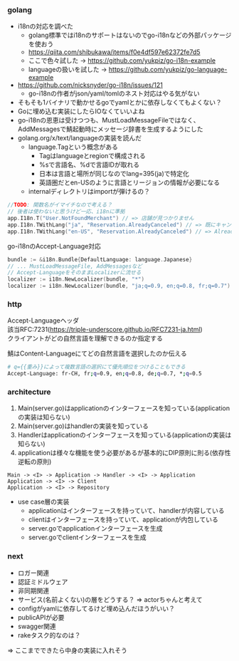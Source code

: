 ### golang

- i18nの対応を調べた
  - golang標準ではi18nのサポートはないのでgo-i18nなどの外部パッケージを使おう
  - https://qiita.com/shibukawa/items/f0e4df597e62372fe7d5
  - ここで色々試した -> https://github.com/yukpiz/go-i18n-example
  - languageの扱いを試した -> https://github.com/yukpiz/go-language-example
- https://github.com/nicksnyder/go-i18n/issues/121
  - go-i18nの作者がjson/yaml/tomlのネスト対応はやる気がない
- そもそも1バイナリで動かせるgoでyamlとかに依存しなくてもよくない？
- Goに埋め込む実装にしたらIOなくていいよね
- go-i18nの恩恵は受けつつも、MustLoadMessageFileではなく、AddMessagesで鯖起動時にメッセージ辞書を生成するようにした
- golang.org/x/text/languageの実装を読んだ
  - language.Tagという概念がある
    - Tagはlanguageとregionで構成される
    - %sで言語名、%dで言語IDが取れる
    - 日本は言語と場所が同じなのでlang=395(ja)で特定化
    - 英語圏だとen-USのように言語とリージョンの情報が必要になる
  - internalディレクトリはimportが弾けるの？


```go
//TODO: 関数名がイマイチなので考える？
// 後者は使わないと思うけど一応、i18nに準拠
app.I18n.T("User.NotFoundMerchant") // => 店舗が見つかりません
app.I18n.TWithLang("ja", "Reservation.AlreadyCanceled") // => 既にキャンセル済みの予約です
app.I18n.TWithLang("en-US", "Reservation.AlreadyCanceled") // => Already canceled reservation
```

go-i18nのAccept-Language対応  

```go
bundle := &i18n.Bundle{DefaultLanguage: language.Japanese}
// ... MustLoadMessageFile, AddMessagesなど
// Accept-LanguageをそのままLocalizerに流せる
localizer := i18n.NewLocalizer(bundle, "*")
localizer := i18n.NewLocalizer(bundle, "ja;q=0.9, en;q=0.8, fr;q=0.7")
```


### http

Accept-Languageヘッダ  
該当RFC:7231(https://triple-underscore.github.io/RFC7231-ja.html)  
クライアントがどの自然言語を理解できるのか指定する  

鯖はContent-Languageにてどの自然言語を選択したのか伝える  

```bash
# q={{重み}}によって複数言語の選択にて優先順位をつけることもできる
Accept-Language: fr-CH, fr;q=0.9, en;q=0.8, de;q=0.7, *;q=0.5
```


### architecture

1. Main(server.go)はapplicationのインターフェースを知っている(applicationの実装は知らない)
2. Main(server.go)はhandlerの実装を知っている
3. Handlerはapplicationのインターフェースを知っている(applicationの実装は知らない)
4. applicationは様々な機能を使う必要があるが基本的にDIP原則に則る(依存性逆転の原則)

```
Main -> <I> -> Application -> Handler -> <I> -> Application
Application -> <I> -> Client
Application -> <I> -> Repository
```

- use case層の実装
  - applicationはインターフェースを持っていて、handlerが内容している
  - clientはインターフェースを持っていて、applicationが内包している
  - server.goでapplicationインターフェースを生成
  - server.goでclientインターフェースを生成


### next

- ロガー関連
- 認証ミドルウェア
- 非同期関連
- サービス(名前よくない)の層をどうする？ => actorちゃんと考えて
- configがyamlに依存してるけど埋め込んだほうがいい？
- publicAPIが必要
- swagger関連
- rakeタスク的なのは？

=> ここまでできたら中身の実装に入れそう  